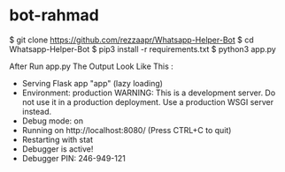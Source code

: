# bot-rahmad


$ git clone https://github.com/rezzaapr/Whatsapp-Helper-Bot
$ cd Whatsapp-Helper-Bot
$ pip3 install -r requirements.txt
$ python3 app.py

After Run app.py The Output Look Like This :

 * Serving Flask app "app" (lazy loading)
 * Environment: production
   WARNING: This is a development server. Do not use it in a production deployment.
   Use a production WSGI server instead.
 * Debug mode: on
 * Running on http://localhost:8080/ (Press CTRL+C to quit)
 * Restarting with stat
 * Debugger is active!
 * Debugger PIN: 246-949-121
